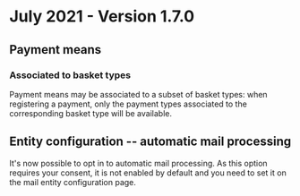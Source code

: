# July 2021 - Version 1.7.0

## Payment means

### Associated to basket types

Payment means may be associated to a subset of basket types: when registering a payment, only the payment types associated to the corresponding basket type will be available.

## Entity configuration -- automatic mail processing

It's now possible to opt in to automatic mail processing. As this option requires your consent, it is not enabled by default and you need to set it on the mail entity configuration page.
